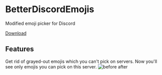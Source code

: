 # BetterDiscordEmojis
Modified emoji picker for Discord

[Download](https://github.com/TrueLecter/BetterDiscordEmojis/releases "Releases")

## Features
Get rid of grayed-out emojis which you can't pick on servers. Now you'll see only emojis you can pick on this server.
![before after](http://i.imgur.com/H2yoZlk.png "Functionality preview")